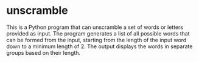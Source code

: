 # unscramble
This is a Python program that can unscramble a set of words or letters provided as input. The program generates a list of all possible words that can be formed from the input, starting from the length of the input word down to a minimum length of 2. The output displays the words in separate groups based on their length.
